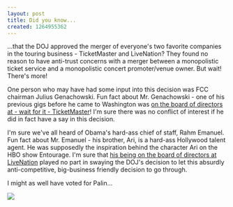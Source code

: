 ```yaml
--- 
layout: post
title: Did you know...
created: 1264955362
---
```

<p>...that the DOJ approved the merger of everyone's two favorite companies in the touring business - TicketMaster and LiveNation?  They found no reason to have anti-trust concerns with a merger between a monopolistic ticket service and a monopolistic concert promoter/venue owner.  But wait!  There's more!</p>

<p>One person who may have had some input into this decision was FCC chairman Julius Genachowski.  Fun fact about Mr. Genachowski - one of his previous gigs before he came to Washington was <a href="http://en.wikipedia.org/wiki/Julius_Genachowski">on the board of directors at - wait for it - TicketMaster</a>!  I'm sure there was no conflict of interest if he did in fact have a say in this decision.</p>

<p>I'm sure we've all heard of Obama's hard-ass chief of staff, Rahm Emanuel.  Fun fact about Mr. Emanuel - his brother, Ari, is a hard-ass Hollywood talent agent.  He was supposedly the inspiration behind the character Ari on the HBO show Entourage.  I'm sure that <a href="http://en.wikipedia.org/wiki/Ari_Emanuel">his being on the board of directors at LiveNation</a> played no part in swaying the DOJ's decision to let this absurdly anti-competitive, big-business friendly decision to go through.</p>

<p>I might as well have voted for Palin...</p>

<a href="http://flickr.com/photos/51035555243@N01/130601011" title="45 Fremont, #4"><img src="/sites/default/files/images/130601011_0bde5fc972.jpg" float="left" /></a>

